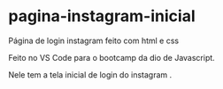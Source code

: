 # pagina-instagram-inicial
Página de login instagram feito com html e css

Feito  no VS Code para o bootcamp da dio  de Javascript.

Nele tem a tela inicial de login do instagram .

